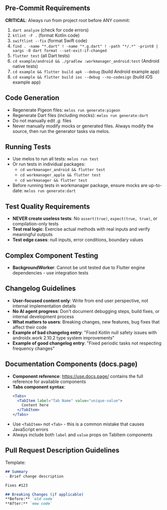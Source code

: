 ## Pre-Commit Requirements
**CRITICAL**: Always run from project root before ANY commit:
1. `dart analyze` (check for code errors)
2. `ktlint -F .` (format Kotlin code)
3. `swiftlint --fix` (format Swift code)
4. `find . -name "*.dart" ! -name "*.g.dart" ! -path "*/.*" -print0 | xargs -0 dart format --set-exit-if-changed`
5. `flutter test` (all Dart tests)
6. `cd example/android && ./gradlew :workmanager_android:test` (Android native tests)
7. `cd example && flutter build apk --debug` (build Android example app)
8. `cd example && flutter build ios --debug --no-codesign` (build iOS example app)

## Code Generation
- Regenerate Pigeon files: `melos run generate:pigeon`
- Regenerate Dart files (including mocks): `melos run generate:dart`
- Do not manually edit *.g.* files
- Never manually modify mocks or generated files. Always modify the source, then run the generator tasks via melos.

## Running Tests
- Use melos to run all tests: `melos run test`
- Or run tests in individual packages:
  - `cd workmanager_android && flutter test`
  - `cd workmanager_apple && flutter test` 
  - `cd workmanager && flutter test`
- Before running tests in workmanager package, ensure mocks are up-to-date: `melos run generate:dart`

## Test Quality Requirements
- **NEVER create useless tests**: No `assert(true)`, `expect(true, true)`, or compilation-only tests
- **Test real logic**: Exercise actual methods with real inputs and verify meaningful outputs
- **Test edge cases**: null inputs, error conditions, boundary values

## Complex Component Testing
- **BackgroundWorker**: Cannot be unit tested due to Flutter engine dependencies - use integration tests

## Changelog Guidelines
- **User-focused content only**: Write from end user perspective, not internal implementation details
- **No AI agent progress**: Don't document debugging steps, build fixes, or internal development process
- **What matters to users**: Breaking changes, new features, bug fixes that affect their code
- **Example of bad changelog entry**: "Fixed Kotlin null safety issues with androidx.work 2.10.2 type system improvements"
- **Example of good changelog entry**: "Fixed periodic tasks not respecting frequency changes"

## Documentation Components (docs.page)
- **Component reference**: https://use.docs.page/ contains the full reference for available components
- **Tabs component syntax**:
  ```jsx
  <Tabs>
    <TabItem label="Tab Name" value="unique-value">
      Content here
    </TabItem>
  </Tabs>
  ```
- Use `<TabItem>` not `<Tab>` - this is a common mistake that causes JavaScript errors
- Always include both `label` and `value` props on TabItem components

## Pull Request Description Guidelines

Template:
```markdown
## Summary
- Brief change description

Fixes #123

## Breaking Changes (if applicable)
**Before:** `old code`
**After:** `new code`
```